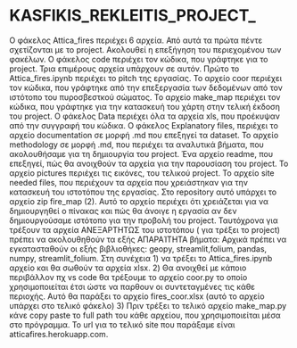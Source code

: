 # KASFIKIS_REKLEITIS_PROJECT_
O φάκελος Attica_fires περιέχει 6 αρχεία. Από αυτά τα πρώτα πέντε σχετίζονται με το project.
Ακολουθεί η επεξήγηση του περιεχομένου των φακέλων.
Ο φάκελος code περιέχει τον κώδικα, που γράφτηκε για το project. Τρια  επιμέρους αρχεία υπάρχουν σε αυτόν. Πρώτο το Attica_fires.ipynb περιέχει το pitch της εργασίας. Το αρχείο coor περιέχει τον κώδικα, που γράφτηκε από την επεξεργασία των δεδομένων από τον ιστότοπο του πυροσβεστκού σώματος. Το αρχείο  make_map περιέχει τον κώδικα, που γράφτηκε για την κατασκευή του χάρτη στην τελική έκδοση του project.
Ο φάκελος Data περιέχει όλα τα αρχεία xls, που προέκυψαν από την συγγραφή του κώδικα.
Ο φάκελος Explanatory files, περιέχει το αρχείο documentation σε μορφή .md που επεξηγεί τα dataset. Το αρχείο methodology σε μορφή .md, που περιέχει τα αναλυτικά βήματα, που ακολουθήσαμε για τη δημιουργία του project. Ένα αρχείο readme, που επεξηγεί, πώς θα ανοιχθούν τα αρχεία για την παρουσίαση του project.
Το αρχείο pictures περιέχει τις εικόνες, του τελικού project.
Το αρχείο site needed files, που περιέχουν τα αρχεία που χρειάστηκαν για την κατασκευή του ιστοτόπου της εργασίας.
Στο repository αυτό υπάρχει το αρχείο zip  fire_map (2). Αυτό το αρχείο περιέχει ότι χρειάζεται για να δημιουργηθεί ο πίνακας και πώς θα άνοιγε η εργασία αν δεν δημιουργούσαμε ιστότοπο για την προβολή του project. Ταυτόχρονα για τρέξουν τα αρχεία ΑΝΕΞΑΡΤΗΤΩΣ του ιστοτόπου ( για τρέξει το project) πρέπει να ακολουθηθούν τα εξής ΑΠΑΡΑΊΤΗΤΑ βήματα: Αρχικά πρέπει να εγκατασταθούν οι εξής βιβλιοθήκες: geopy, streamlit,folium, pandas, numpy, streamlit_folium. Στη συνέχεια 1) να τρέξει το Attica_fires.ipynb αρχείο και θα σωθούν τα αρχεία xlsx.  2) Θα ανοιχθεί με κάποιο περιβάλλον πχ  vs code θα τρέξουμε το αρχείο coor.py το οποίο χρησιμοποιείται έτσι ώστε να παρθουν οι συντεταγμένες τις κάθε περιοχής. Αυτό θα παράξει το αρχείο fires_coor.xlsx (αυτό το αρχείο υπάρχει στο τελικό φάκελο) 3) Πριν τρέξει το τελικό αρχείο make_map.py κάνε copy paste το full path του κάθε αρχείου, που χρησιμοποιείται μέσα στο πρόγραμμα. 
Το url για το τελικό site που παράξαμε είναι atticafires.herokuapp.com.

